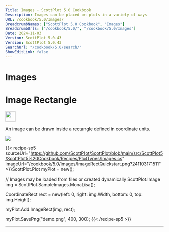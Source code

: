 ```yaml
---
Title: Images - ScottPlot 5.0 Cookbook
Description: Images can be placed on plots in a variety of ways
URL: /cookbook/5.0/Images/
BreadcrumbNames: ["ScottPlot 5.0 Cookbook", "Images"]
BreadcrumbUrls: ["/cookbook/5.0/", "/cookbook/5.0/Images"]
Date: 2024-11-03
Version: ScottPlot 5.0.43
Version: ScottPlot 5.0.43
SearchUrl: "/cookbook/5.0/search/"
ShowEditLink: false
---
```


<h1>Images</h1>


<div class='d-flex align-items-center mt-5'>
<h1 class='me-2 text-dark my-0 border-0'>Image Rectangle</h1>
<a href='/cookbook/5.0/Images/ImageRectQuickstart' target='_blank'>
<img src='/images/icons/new-window.svg' style='height: 2rem;' class='new-window-icon'>
</a>
</div>

An image can be drawn inside a rectangle defined in coordinate units.

[![](/cookbook/5.0/images/ImageRectQuickstart.png?241103171511)](/cookbook/5.0/images/ImageRectQuickstart.png?241103171511)

{{< recipe-sp5 sourceUrl="https://github.com/ScottPlot/ScottPlot/blob/main/src/ScottPlot5/ScottPlot5%20Cookbook/Recipes/PlotTypes/Images.cs" imageUrl="/cookbook/5.0/images/ImageRectQuickstart.png?241103171511" >}}ScottPlot.Plot myPlot = new();

// Images may be loaded from files or created dynamically
ScottPlot.Image img = ScottPlot.SampleImages.MonaLisa();

CoordinateRect rect = new(left: 0, right: img.Width, bottom: 0, top: img.Height);

myPlot.Add.ImageRect(img, rect);

myPlot.SavePng("demo.png", 400, 300);
{{< /recipe-sp5 >}}

<hr class='my-5 invisible'>


